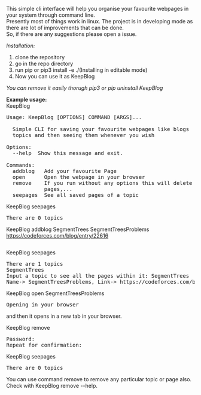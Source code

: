 This simple cli interface will help you organise your favourite webpages in your system through command line.<br> 
Presently most of things work in linux. The project is in developing mode as there are lot of improvements that can be done.<br>
So, if there are any suggestions please open a issue.

*Installation:* 
1. clone the repository
2. go in the repo directory
3. run pip or pip3 install -e ./(Installing in editable mode)
4. Now you can use it as KeepBlog

*You can remove it easily thorugh pip3 or pip uninstall KeepBlog*

<b>Example usage:</b><br>
KeepBlog
<pre>
Usage: KeepBlog [OPTIONS] COMMAND [ARGS]...

  Simple CLI for saving your favourite webpages like blogs  under different
  topics and then seeing them whenever you wish

Options:
  --help  Show this message and exit.

Commands:
  addblog   Add your favourite Page
  open      Open the webpage in your browser
  remove    If you run without any options this will delete all saved
            pages,...
  seepages  See all saved pages of a topic
</pre>

KeepBlog seepages
<pre>
There are 0 topics
</pre>

KeepBlog addblog SegmentTrees SegmentTreesProblems https://codeforces.com/blog/entry/22616 <br>
<pre></pre>
KeepBlog seepages
<pre>
There are 1 topics
SegmentTrees
Input a topic to see all the pages within it: SegmentTrees
Name-> SegmentTreesProblems, Link-> https://codeforces.com/blog/entry/22616
</pre>

KeepBlog open SegmentTreesProblems
<pre>Opening in your browser</pre>
and then it opens in a new tab in your browser.

KeepBlog remove
<pre>
Password: 
Repeat for confirmation: 
</pre>

KeepBlog seepages
<pre>
There are 0 topics
</pre>

You can use command remove to remove any particular topic or page also. <br>
Check with KeepBlog remove --help.
